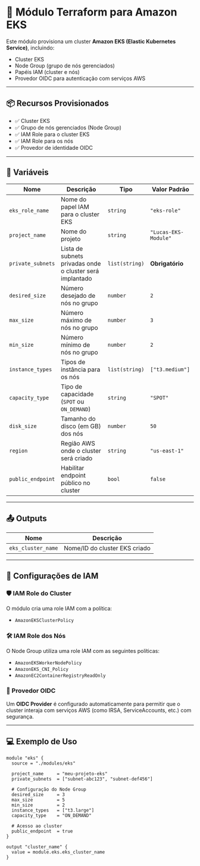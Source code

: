 # 🚀 Módulo Terraform para Amazon EKS

Este módulo provisiona um cluster **Amazon EKS (Elastic Kubernetes Service)**, incluindo:

- Cluster EKS
- Node Group (grupo de nós gerenciados)
- Papéis IAM (cluster e nós)
- Provedor OIDC para autenticação com serviços AWS

---

## 📦 Recursos Provisionados

- ✅ Cluster EKS
- ✅ Grupo de nós gerenciados (Node Group)
- ✅ IAM Role para o cluster EKS
- ✅ IAM Role para os nós
- ✅ Provedor de identidade OIDC

---

## 🔧 Variáveis

| Nome              | Descrição                                                        | Tipo          | Valor Padrão        |
|-------------------|------------------------------------------------------------------|---------------|---------------------|
| `eks_role_name`   | Nome do papel IAM para o cluster EKS                             | `string`      | `"eks-role"`        |
| `project_name`    | Nome do projeto                                                  | `string`      | `"Lucas-EKS-Module"`|
| `private_subnets` | Lista de subnets privadas onde o cluster será implantado         | `list(string)`| **Obrigatório**     |
| `desired_size`    | Número desejado de nós no grupo                                  | `number`      | `2`                 |
| `max_size`        | Número máximo de nós no grupo                                    | `number`      | `3`                 |
| `min_size`        | Número mínimo de nós no grupo                                    | `number`      | `2`                 |
| `instance_types`  | Tipos de instância para os nós                                   | `list(string)`| `["t3.medium"]`     |
| `capacity_type`   | Tipo de capacidade (`SPOT` ou `ON_DEMAND`)                       | `string`      | `"SPOT"`            |
| `disk_size`       | Tamanho do disco (em GB) dos nós                                 | `number`      | `50`                |
| `region`          | Região AWS onde o cluster será criado                            | `string`      | `"us-east-1"`       |
| `public_endpoint` | Habilitar endpoint público no cluster                            | `bool`        | `false`             |

---

## 📤 Outputs

| Nome               | Descrição                                |
|--------------------|-------------------------------------------|
| `eks_cluster_name` | Nome/ID do cluster EKS criado             |

---

## 🔐 Configurações de IAM

### 🛡 IAM Role do Cluster

O módulo cria uma role IAM com a política:

- `AmazonEKSClusterPolicy`

### 🛠 IAM Role dos Nós

O Node Group utiliza uma role IAM com as seguintes políticas:

- `AmazonEKSWorkerNodePolicy`
- `AmazonEKS_CNI_Policy`
- `AmazonEC2ContainerRegistryReadOnly`

### 🔗 Provedor OIDC

Um **OIDC Provider** é configurado automaticamente para permitir que o cluster interaja com serviços AWS (como IRSA, ServiceAccounts, etc.) com segurança.

---

## 💻 Exemplo de Uso

```hcl
module "eks" {
  source = "./modules/eks"

  project_name     = "meu-projeto-eks"
  private_subnets  = ["subnet-abc123", "subnet-def456"]

  # Configuração do Node Group
  desired_size     = 3
  max_size         = 5
  min_size         = 2
  instance_types   = ["t3.large"]
  capacity_type    = "ON_DEMAND"

  # Acesso ao cluster
  public_endpoint  = true
}

output "cluster_name" {
  value = module.eks.eks_cluster_name
}